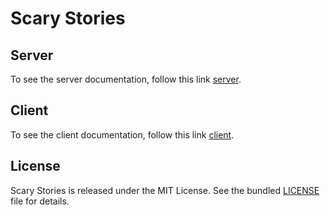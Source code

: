 # Scary Stories

## Server

To see the server documentation, follow this link [server](server).

## Client

To see the client documentation, follow this link [client](client).

## License

Scary Stories is released under the MIT License. See the bundled [LICENSE](LICENSE) file for details.